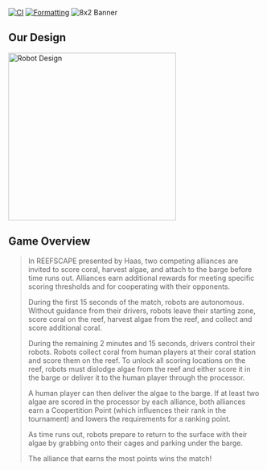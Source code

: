[![CI](https://github.com/IronRiders/ReefScape-PostSeason/actions/workflows/gradle.yml/badge.svg)](https://github.com/IronRiders/ReefScape-PostSeason/actions/workflows/gradle.yml)
[![Formatting](https://github.com/IronRiders/ReefScape-PostSeason/actions/workflows/lint.yml/badge.svg)](https://github.com/IronRiders/ReefScape-PostSeason/actions/workflows/lint.yml)
![8x2 Banner](https://github.com/user-attachments/assets/ca7bddfc-8815-40c6-bc6c-3a8b020dff7a)

## Our Design
<img width="333" alt="Robot Design" src="https://immich.lynnwood.johnluetke.com/api/assets/c9b354ec-3f3a-48d9-a405-9ae671284307/thumbnail?slug=reefscape&size=preview&c=MvgNBoL4mHh8hnZ9hiaHqGh3B4CR%2FOc%3D" />

## Game Overview
>In REEFSCAPE presented by Haas, two competing alliances are invited to score coral, harvest algae, and
attach to the barge before time runs out. Alliances earn additional rewards for meeting specific scoring
thresholds and for cooperating with their opponents.
>  
>During the first 15 seconds of the match, robots are autonomous. Without guidance from their drivers, robots
leave their starting zone, score coral on the reef, harvest algae from the reef, and collect and score additional
coral.
>
>During the remaining 2 minutes and 15 seconds, drivers control their robots. Robots collect coral from human
players at their coral station and score them on the reef. To unlock all scoring locations on the reef, robots
must dislodge algae from the reef and either score it in the barge or deliver it to the human player through the
processor.
>
>A human player can then deliver the algae to the barge. If at least two algae are scored in the processor by
each alliance, both alliances earn a Coopertition Point (which influences their rank in the tournament) and
lowers the requirements for a ranking point.
>
>As time runs out, robots prepare to return to the surface with their algae by grabbing onto their cages and
parking under the barge.
>
>The alliance that earns the most points wins the match!
